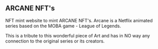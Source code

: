    ARCANE NFT's
------------------

NFT mint website to mint ARCANE NFT's. Arcane is a Netflix animated series based on the MOBA game - League of Legends.

This is a tribute to this wonderful piece of Art and has in NO way any connection to the original series or its creators.
